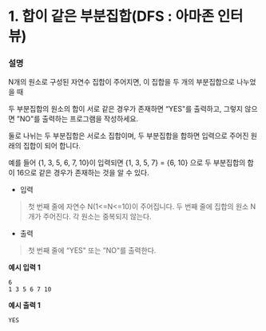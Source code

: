 # 1. 합이 같은 부분집합(DFS : 아마존 인터뷰)
   ### 설명

N개의 원소로 구성된 자연수 집합이 주어지면, 이 집합을 두 개의 부분집합으로 나누었을 때

두 부분집합의 원소의 합이 서로 같은 경우가 존재하면 “YES"를 출력하고, 그렇지 않으면 ”NO"를 출력하는 프로그램을 작성하세요.

둘로 나뉘는 두 부분집합은 서로소 집합이며, 두 부분집합을 합하면 입력으로 주어진 원래의 집합이 되어 합니다.

예를 들어 {1, 3, 5, 6, 7, 10}이 입력되면 {1, 3, 5, 7} = {6, 10} 으로 두 부분집합의 합이 16으로 같은 경우가 존재하는 것을 알 수 있다.


- 입력  
> 첫 번째 줄에 자연수 N(1<=N<=10)이 주어집니다.
> 두 번째 줄에 집합의 원소 N개가 주어진다. 각 원소는 중복되지 않는다.


- 출력
> 첫 번째 줄에 “YES" 또는 ”NO"를 출력한다.


**예시 입력 1**

    6
    1 3 5 6 7 10  
**예시 출력 1**

    YES